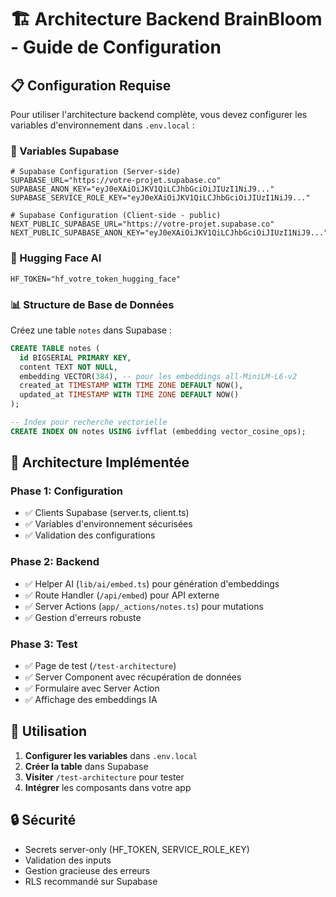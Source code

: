 # 🏗️ Architecture Backend BrainBloom - Guide de Configuration

## 📋 Configuration Requise

Pour utiliser l'architecture backend complète, vous devez configurer les variables d'environnement dans `.env.local` :

### 🔧 Variables Supabase
```env
# Supabase Configuration (Server-side)
SUPABASE_URL="https://votre-projet.supabase.co"
SUPABASE_ANON_KEY="eyJ0eXAiOiJKV1QiLCJhbGciOiJIUzI1NiJ9..."
SUPABASE_SERVICE_ROLE_KEY="eyJ0eXAiOiJKV1QiLCJhbGciOiJIUzI1NiJ9..."

# Supabase Configuration (Client-side - public)
NEXT_PUBLIC_SUPABASE_URL="https://votre-projet.supabase.co"
NEXT_PUBLIC_SUPABASE_ANON_KEY="eyJ0eXAiOiJKV1QiLCJhbGciOiJIUzI1NiJ9..."
```

### 🤖 Hugging Face AI
```env
HF_TOKEN="hf_votre_token_hugging_face"
```

### 📊 Structure de Base de Données

Créez une table `notes` dans Supabase :

```sql
CREATE TABLE notes (
  id BIGSERIAL PRIMARY KEY,
  content TEXT NOT NULL,
  embedding VECTOR(384), -- pour les embeddings all-MiniLM-L6-v2
  created_at TIMESTAMP WITH TIME ZONE DEFAULT NOW(),
  updated_at TIMESTAMP WITH TIME ZONE DEFAULT NOW()
);

-- Index pour recherche vectorielle
CREATE INDEX ON notes USING ivfflat (embedding vector_cosine_ops);
```

## 🎯 Architecture Implémentée

### Phase 1: Configuration
- ✅ Clients Supabase (server.ts, client.ts)
- ✅ Variables d'environnement sécurisées
- ✅ Validation des configurations

### Phase 2: Backend
- ✅ Helper AI (`lib/ai/embed.ts`) pour génération d'embeddings
- ✅ Route Handler (`/api/embed`) pour API externe  
- ✅ Server Actions (`app/_actions/notes.ts`) pour mutations
- ✅ Gestion d'erreurs robuste

### Phase 3: Test
- ✅ Page de test (`/test-architecture`)
- ✅ Server Component avec récupération de données
- ✅ Formulaire avec Server Action
- ✅ Affichage des embeddings IA

## 🚀 Utilisation

1. **Configurer les variables** dans `.env.local`
2. **Créer la table** dans Supabase 
3. **Visiter** `/test-architecture` pour tester
4. **Intégrer** les composants dans votre app

## 🔒 Sécurité

- Secrets server-only (HF_TOKEN, SERVICE_ROLE_KEY)
- Validation des inputs
- Gestion gracieuse des erreurs
- RLS recommandé sur Supabase